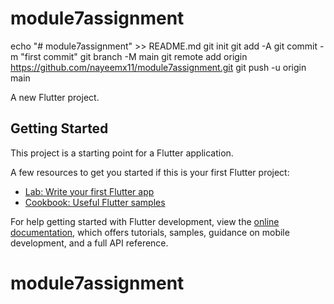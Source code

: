 # module7assignment

echo "# module7assignment" >> README.md
git init
git add -A
git commit -m "first commit"
git branch -M main
git remote add origin https://github.com/nayeemx11/module7assignment.git
git push -u origin main

A new Flutter project.

## Getting Started

This project is a starting point for a Flutter application.

A few resources to get you started if this is your first Flutter project:

- [Lab: Write your first Flutter app](https://docs.flutter.dev/get-started/codelab)
- [Cookbook: Useful Flutter samples](https://docs.flutter.dev/cookbook)

For help getting started with Flutter development, view the
[online documentation](https://docs.flutter.dev/), which offers tutorials,
samples, guidance on mobile development, and a full API reference.
# module7assignment
